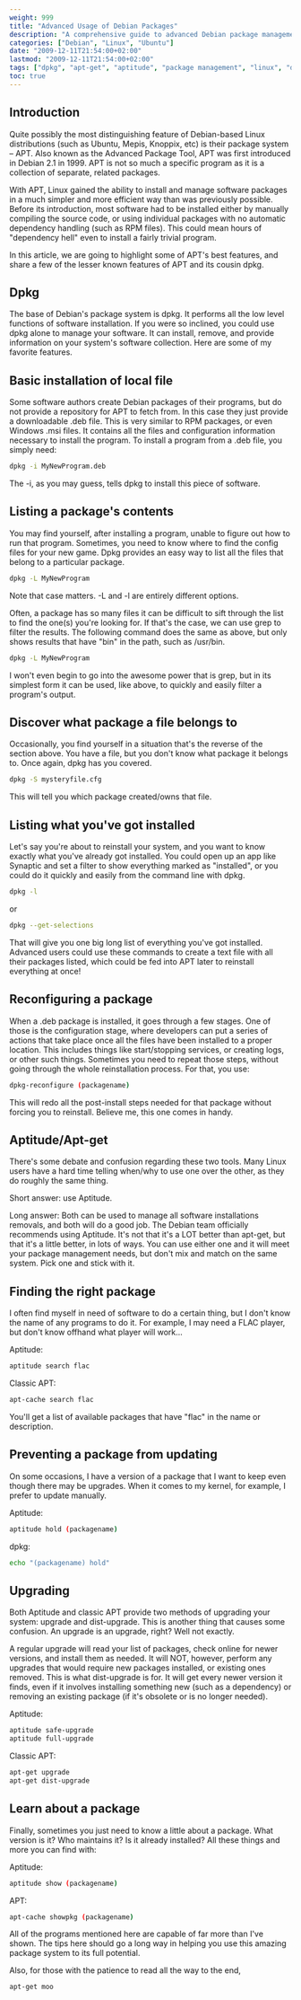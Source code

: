 ```yaml
---
weight: 999
title: "Advanced Usage of Debian Packages"
description: "A comprehensive guide to advanced Debian package management using dpkg, aptitude, and apt-get tools with practical examples."
categories: ["Debian", "Linux", "Ubuntu"]
date: "2009-12-11T21:54:00+02:00"
lastmod: "2009-12-11T21:54:00+02:00"
tags: ["dpkg", "apt-get", "aptitude", "package management", "linux", "debian", "ubuntu"]
toc: true
---
```


## Introduction

Quite possibly the most distinguishing feature of Debian-based Linux distributions (such as Ubuntu, Mepis, Knoppix, etc) is their package system – APT. Also known as the Advanced Package Tool, APT was first introduced in Debian 2.1 in 1999. APT is not so much a specific program as it is a collection of separate, related packages.

With APT, Linux gained the ability to install and manage software packages in a much simpler and more efficient way than was previously possible. Before its introduction, most software had to be installed either by manually compiling the source code, or using individual packages with no automatic dependency handling (such as RPM files). This could mean hours of "dependency hell" even to install a fairly trivial program.

In this article, we are going to highlight some of APT's best features, and share a few of the lesser known features of APT and its cousin dpkg.

## Dpkg

The base of Debian's package system is dpkg. It performs all the low level functions of software installation. If you were so inclined, you could use dpkg alone to manage your software. It can install, remove, and provide information on your system's software collection. Here are some of my favorite features.

## Basic installation of local file

Some software authors create Debian packages of their programs, but do not provide a repository for APT to fetch from. In this case they just provide a downloadable .deb file. This is very similar to RPM packages, or even Windows .msi files. It contains all the files and configuration information necessary to install the program. To install a program from a .deb file, you simply need:

```bash
dpkg -i MyNewProgram.deb
```

The -i, as you may guess, tells dpkg to install this piece of software.

## Listing a package's contents

You may find yourself, after installing a program, unable to figure out how to run that program. Sometimes, you need to know where to find the config files for your new game. Dpkg provides an easy way to list all the files that belong to a particular package.

```bash
dpkg -L MyNewProgram
```

Note that case matters. -L and -l are entirely different options.

Often, a package has so many files it can be difficult to sift through the list to find the one(s) you're looking for. If that's the case, we can use grep to filter the results. The following command does the same as above, but only shows results that have "bin" in the path, such as /usr/bin.

```bash
dpkg -L MyNewProgram 
```

I won't even begin to go into the awesome power that is grep, but in its simplest form it can be used, like above, to quickly and easily filter a program's output.

## Discover what package a file belongs to

Occasionally, you find yourself in a situation that's the reverse of the section above. You have a file, but you don't know what package it belongs to. Once again, dpkg has you covered.

```bash
dpkg -S mysteryfile.cfg
```

This will tell you which package created/owns that file.

## Listing what you've got installed

Let's say you're about to reinstall your system, and you want to know exactly what you've already got installed. You could open up an app like Synaptic and set a filter to show everything marked as "installed", or you could do it quickly and easily from the command line with dpkg.

```bash
dpkg -l
```

or

```bash
dpkg --get-selections
```

That will give you one big long list of everything you've got installed. Advanced users could use these commands to create a text file with all their packages listed, which could be fed into APT later to reinstall everything at once!

## Reconfiguring a package

When a .deb package is installed, it goes through a few stages. One of those is the configuration stage, where developers can put a series of actions that take place once all the files have been installed to a proper location. This includes things like start/stopping services, or creating logs, or other such things. Sometimes you need to repeat those steps, without going through the whole reinstallation process. For that, you use:

```bash
dpkg-reconfigure (packagename)
```

This will redo all the post-install steps needed for that package without forcing you to reinstall. Believe me, this one comes in handy.

## Aptitude/Apt-get

There's some debate and confusion regarding these two tools. Many Linux users have a hard time telling when/why to use one over the other, as they do roughly the same thing.

Short answer: use Aptitude.

Long answer: Both can be used to manage all software installations removals, and both will do a good job. The Debian team officially recommends using Aptitude. It's not that it's a LOT better than apt-get, but that it's a little better, in lots of ways. You can use either one and it will meet your package management needs, but don't mix and match on the same system. Pick one and stick with it.

## Finding the right package

I often find myself in need of software to do a certain thing, but I don't know the name of any programs to do it. For example, I may need a FLAC player, but don't know offhand what player will work…

Aptitude:

```bash
aptitude search flac
```

Classic APT:

```bash
apt-cache search flac
```

You'll get a list of available packages that have "flac" in the name or description.

## Preventing a package from updating

On some occasions, I have a version of a package that I want to keep even though there may be upgrades. When it comes to my kernel, for example, I prefer to update manually.

Aptitude:

```bash
aptitude hold (packagename)
```

dpkg:

```bash
echo "(packagename) hold" 
```

## Upgrading

Both Aptitude and classic APT provide two methods of upgrading your system: upgrade and dist-upgrade. This is another thing that causes some confusion. An upgrade is an upgrade, right? Well not exactly.

A regular upgrade will read your list of packages, check online for newer versions, and install them as needed. It will NOT, however, perform any upgrades that would require new packages installed, or existing ones removed. This is what dist-upgrade is for. It will get every newer version it finds, even if it involves installing something new (such as a dependency) or removing an existing package (if it's obsolete or is no longer needed).

Aptitude:

```bash
aptitude safe-upgrade
aptitude full-upgrade
```

Classic APT:

```bash
apt-get upgrade
apt-get dist-upgrade
```

## Learn about a package

Finally, sometimes you just need to know a little about a package. What version is it? Who maintains it? Is it already installed? All these things and more you can find with:

Aptitude:

```bash
aptitude show (packagename)
```

APT:

```bash
apt-cache showpkg (packagename)
```

All of the programs mentioned here are capable of far more than I've shown. The tips here should go a long way in helping you use this amazing package system to its full potential.

Also, for those with the patience to read all the way to the end,

```bash
apt-get moo
```
